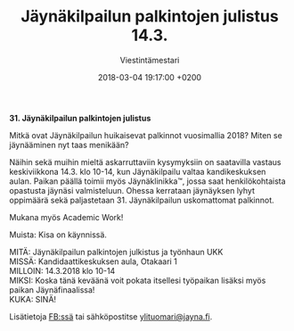 ﻿---
layout: post
title: 31. Jäynäkilpailun palkintojen julistus 14.3.
date: 2018-03-04 19:17:00 +0200
language: fin
author: Viestintämestari
categories: muut tapahtumat
---
**31. Jäynäkilpailun palkintojen julistus**

Mitkä ovat Jäynäkilpailun huikaisevat palkinnot vuosimallia 2018? Miten se jäynääminen nyt taas menikään?

Näihin sekä muihin mieltä askarruttaviin kysymyksiin on saatavilla vastaus keskiviikkona 14.3. klo 10-14, kun Jäynäkilpailu valtaa kandikeskuksen aulan. Paikan päällä toimii myös Jäynäklinikka™, jossa saat henkilökohtaista opastusta jäynäsi valmisteluun. Ohessa kerrataan jäynäyksen lyhyt oppimäärä sekä paljastetaan 31. Jäynäkilpailun uskomattomat palkinnot.

Mukana myös Academic Work!

Muista: Kisa on käynnissä.

MITÄ: Jäynäkilpailun palkintojen julkistus ja työnhaun UKK<br>
MISSÄ: Kandidaattikeskuksen aula, Otakaari 1<br>
MILLOIN: 14.3.2018 klo 10-14<br>
MIKSI: Koska tänä keväänä voit pokata itsellesi työpaikan lisäksi myös paikan Jäynäfinaalissa!<br>
KUKA: SINÄ!

Lisätietoja [FB:ssä](https://www.facebook.com/events/1939784859426330/?active_tab=about) tai sähköpostitse ylituomari@jayna.fi.
